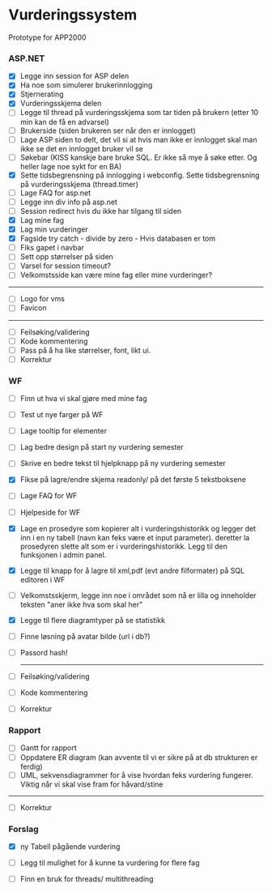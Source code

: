# Vurderingssystem
Prototype for APP2000

### ASP.NET
- [x] Legge inn session for ASP delen
- [x] Ha noe som simulerer brukerinnlogging
- [x] Stjernerating
- [x] Vurderingsskjema delen   
- [ ]  Legge til thread på vurderingsskjema som tar tiden på brukern (etter 10 min kan de få en advarsel)
- [ ]  Brukerside (siden brukeren ser når den er innlogget)
- [ ] Lage ASP siden to delt, det vil si at hvis man ikke er innlogget skal man ikke se det en innlogget bruker vil se
- [ ] Søkebar (KISS kanskje bare bruke SQL. Er ikke så mye å søke etter. Og heller lage noe sykt for en BA)
- [x] Sette tidsbegrensning på innlogging i webconfig. Sette tidsbegrensning på vurderingsskjema (thread.timer)
- [ ] Lage FAQ for asp.net
- [ ] Legge inn div info på asp.net
- [ ] Session redirect hvis du ikke har tilgang til siden
- [x] Lag mine fag
- [x] Lag min vurderinger
- [x] Fagside try catch - divide by zero - Hvis databasen er tom
- [ ] Fiks gapet i navbar
- [ ] Sett opp størrelser på siden
- [ ] Varsel for session timeout?
- [ ] Velkomstsside kan være mine fag eller mine vurderinger?

***
- [ ] Logo for vms
- [ ] Favicon
*** 
  

- [ ] Feilsøking/validering
- [ ] Kode kommentering
- [ ] Pass på å ha like størrelser, font, likt ui.
- [ ] Korrektur

### WF
- [ ] Finn ut hva vi skal gjøre med mine fag
- [ ] Test ut nye farger på WF
- [ ] Lage tooltip for elementer
- [ ] Lag bedre design på start ny vurdering semester
- [ ] Skrive en bedre tekst til hjelpknapp på ny vurdering semester
- [x] Fikse på lagre/endre skjema readonly/ på det første 5 tekstboksene
- [ ] Lage FAQ for WF
- [ ] Hjelpeside for WF
- [x] Lage en prosedyre som kopierer alt i vurderingshistorikk og legger det inn i en ny tabell (navn kan feks være et input parameter). deretter la prosedyren slette alt som er i vurderingshistorikk. Legg til den funksjonen i admin panel. 
- [x] Legge til knapp for å lagre til xml,pdf (evt andre filformater) på SQL editoren i WF
- [ ] Velkomstsskjerm, legge inn noe i området som nå er lilla og inneholder teksten "aner ikke hva som skal her"
- [x] Legge til flere diagramtyper på se statistikk
- [ ] Finne løsning på avatar bilde (url i db?)
- [ ] Passord hash!
  
  ***
- [ ] Feilsøking/validering
- [ ] Kode kommentering
- [ ] Korrektur

### Rapport
- [ ] Gantt for rapport
- [ ] Oppdatere ER diagram (kan avvente til vi er sikre på at db strukturen er ferdig)
- [ ] UML, sekvensdiagrammer for å vise hvordan feks vurdering fungerer. Viktig når vi skal vise fram for håvard/stine  
***
- [ ] Korrektur
  
  
  


### Forslag
- [x] ny Tabell pågående vurdering
- [ ] Legg til mulighet for å kunne ta vurdering for flere fag
- [ ] Finn en bruk for threads/ multithreading

